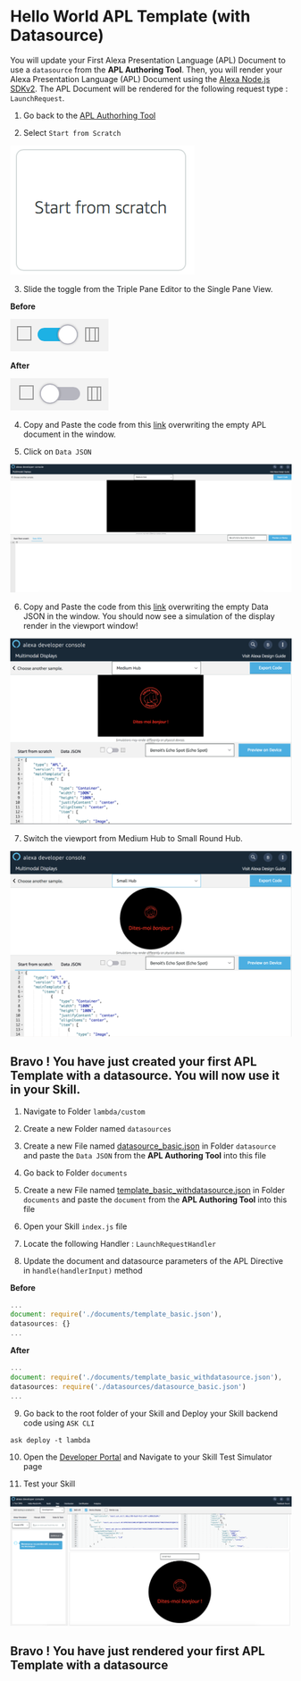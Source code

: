 # Hello World APL Template (with Datasource)

You will update your First Alexa Presentation Language (APL) Document to use a ```datasource``` from the **APL Authoring Tool**.
Then, you will render your Alexa Presentation Language (APL) Document using the [Alexa Node.js SDKv2](https://github.com/alexa/alexa-skills-kit-sdk-for-nodejs). The APL Document will be rendered for the following request type : ```LaunchRequest```.


1. Go back to the [APL Authorhing Tool](https://developer.amazon.com/alexa/console/ask/displays)

2. Select `Start from Scratch`

![start-from-scratch](./images/button-start-from-scratch.png)

3. Slide the toggle from the Triple Pane Editor to the Single Pane View.

**Before**

![toggle-layout](./images/toggle-layout-view.png)

**After**

![toggle-code](./images/toggle-code-view.png)

4. Copy and Paste the code from this [link](../lambda/custom/documents/template_basic_withdatasource.json) overwriting the empty APL document in the window.

5. Click on `Data JSON`

![data-json](./images/data-json.png)

6. Copy and Paste the code from this [link](../lambda/custom/datasources/datasource_basic.json) overwriting the empty Data JSON in the window. You should now see a simulation of the display render in the viewport window!

![medium-hub](./images/hello-world-medium-hub.png)


7. Switch the viewport from Medium Hub to Small Round Hub.

![small-hub](./images/hello-world-small-hub.png)

## Bravo ! You have just created your first APL Template with a datasource. You will now use it in your Skill.


1. Navigate to Folder ```lambda/custom```

2. Create a new Folder named ```datasources```

3. Create a new File named [datasource_basic.json](../lambda/custom/datasources/datasource_basic.json) in Folder ```datasource``` and paste the `Data JSON` from the **APL Authoring Tool** into this file

4. Go back to Folder ```documents```

5. Create a new File named [template_basic_withdatasource.json](../lambda/custom/documents/template_basic_withdatasource.json) in Folder ```documents``` and paste the `document` from the **APL Authoring Tool** into this file

6. Open your Skill ```index.js``` file

7. Locate the following Handler : `LaunchRequestHandler`

8. Update the document and datasource parameters of the APL Directive in ```handle(handlerInput)```  method

**Before**

```javascript
...
document: require('./documents/template_basic.json'),
datasources: {}
...
```

**After**
```javascript
...
document: require('./documents/template_basic_withdatasource.json'),
datasources: require('./datasources/datasource_basic.json')
...
```

9. Go back to the root folder of your Skill and Deploy your Skill backend code using ```ASK CLI```

```
ask deploy -t lambda
```

10. Open the [Developer Portal](https://developer.amazon.com/alexa/console/ask) and Navigate to your Skill Test Simulator page

11. Test your Skill

![simulator](./images/simulator-hello-world.png)

## Bravo ! You have just rendered your first APL Template with a datasource

